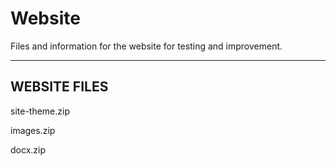 # Website
Files and information for the website for testing and improvement.



-------------
WEBSITE FILES
-------------
site-theme.zip

images.zip

docx.zip  
  
